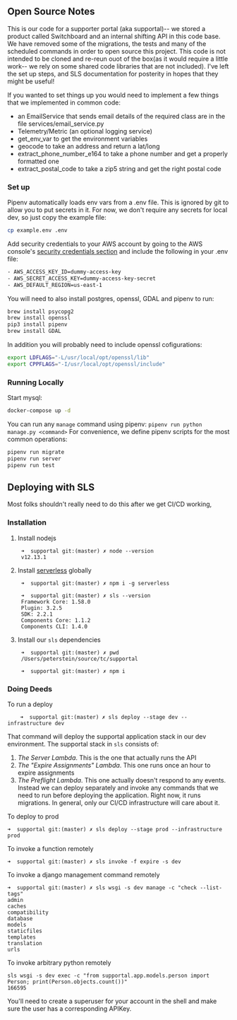 ## Open Source Notes
This is our code for a supporter portal (aka supportal)-- we stored a product called Switchboard and an internal shifting API in this code base. We have removed some of the migrations, the tests and many of the scheduled commands in order to open source this project. This code is not intended to be cloned and re-reun ouot of the box(as it would require a little work-- we rely on some shared code libraries that are not included). I've left the set up steps, and SLS documentation for posterity in hopes that they might be useful! 

If you wanted to set things up you would need to implement a few things that we implemented in common code:

- an EmailService that sends email details of the required class are in the file services/email_service.py
- Telemetry/Metric (an optional logging service)
- get_env_var to get the environment variables
- geocode to take an address and return a lat/long
- extract_phone_number_e164 to take a phone number and get a properly formatted one
- extract_postal_code to take a zip5 string and get the right postal code


### Set up
Pipenv automatically loads env vars from a .env file. This is ignored by git to allow
you to put secrets in it. For now, we don't require any secrets for local dev, so just
copy the example file:

```bash
cp example.env .env
```

Add security credentials to your AWS account
by going to the AWS console's [security credentials section](https://console.aws.amazon.com/iam/home?region=us-east-1#/security_credentials) and include the following in your .env file:
```bash
- AWS_ACCESS_KEY_ID=dummy-access-key
- AWS_SECRET_ACCESS_KEY=dummy-access-key-secret
- AWS_DEFAULT_REGION=us-east-1
```

You will need to also install postgres, openssl, GDAL and pipenv to run:

```bash
brew install psycopg2
brew install openssl
pip3 install pipenv
brew install GDAL
```

In addition you will probably need to include openssl cofigurations:
```bash
export LDFLAGS="-L/usr/local/opt/openssl/lib"
export CPPFLAGS="-I/usr/local/opt/openssl/include"
```

### Running Locally

Start mysql:
```bash
docker-compose up -d
```

You can run any `manage` command using pipenv: `pipenv run python manage.py <command>`
For convenience, we define pipenv scripts for the most common operations:

```bash
pipenv run migrate
pipenv run server
pipenv run test
```

## Deploying with SLS
Most folks shouldn't really need to do this after we get CI/CD working,

### Installation

1. Install nodejs

        ➜  supportal git:(master) ✗ node --version
        v12.13.1

2. Install [serverless](https://serverless.com/) globally

        ➜  supportal git:(master) ✗ npm i -g serverless

        ➜  supportal git:(master) ✗ sls --version
        Framework Core: 1.58.0
        Plugin: 3.2.5
        SDK: 2.2.1
        Components Core: 1.1.2
        Components CLI: 1.4.0

3. Install our `sls` dependencies

        ➜  supportal git:(master) ✗ pwd
        /Users/peterstein/source/tc/supportal

        ➜  supportal git:(master) ✗ npm i

### Doing Deeds

To run a deploy

        ➜  supportal git:(master) ✗ sls deploy --stage dev --infrastructure dev

That command will deploy the supportal application stack in our dev environment. The supportal stack in `sls` consists of:

1. _The Server Lambda_. This is the one that actually runs the API
2. _The "Expire Assignments" Lambda_. This one runs once an hour to expire assignments
3. _The Preflight Lambda_. This one actually doesn't respond to any events. Instead we can deploy separately and invoke any commands that we need to run before deploying the application. Right now, it runs migrations. In general, only our CI/CD infrastructure will care about it.

To deploy to prod

    ➜  supportal git:(master) ✗ sls deploy --stage prod --infrastructure prod

To invoke a function remotely

    ➜  supportal git:(master) ✗ sls invoke -f expire -s dev

To invoke a django management command remotely

    ➜  supportal git:(master) ✗ sls wsgi -s dev manage -c "check --list-tags"
    admin
    caches
    compatibility
    database
    models
    staticfiles
    templates
    translation
    urls

To invoke arbitrary python remotely

    sls wsgi -s dev exec -c "from supportal.app.models.person import Person; print(Person.objects.count())"
    166595
You'll need to create a superuser for your account in the shell and make sure the user
has a corresponding APIKey.
